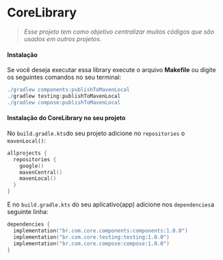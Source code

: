# **CoreLibrary**

> *Esse projeto tem como objetivo centralizar muitos códigos que são usados em outros projetos.*

#### Instalação
Se você deseja executar essa library execute o arquivo **Makefile** ou digite os seguintes comandos no seu terminal:

````groovy
./gradlew components:publishToMavenLocal
./gradlew testing:publishToMavenLocal
./gradlew compose:publishToMavenLocal
````

#### Instalação do CoreLibrary no seu projeto

No `build.gradle.kts`do seu projeto adicione no `repositories` o `mavenLocal()`:

````kotlin
allprojects {
  repositories {
    google()
    mavenCentral()
    mavenLocal()
  }
}
````

E no `build.gradle.kts` do seu aplicativo(app) adicione nos `dependencies`a seguinte linha:
````kotlin
dependencies {
  implementation("br.com.core.components:components:1.0.0")
  implementation("br.com.core.testing:testing:1.0.0")
  implementation("br.com.core.compose:compose:1.0.0")
}
````
